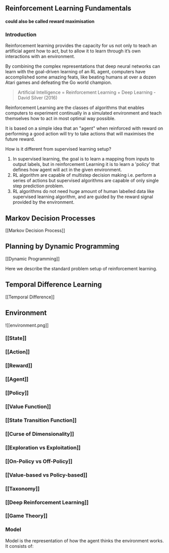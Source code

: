 ## Reinforcement Learning Fundamentals

#### could also be called reward maximisation

### Introduction
Reinforcement learning provides the capacity for us not only to teach an artificial agent how to act, but to allow it to learn through it’s own interactions with an environment.

By combining the complex representations that deep neural networks can learn with the goal-driven learning of an RL agent, computers have accomplished some amazing feats, like beating humans at over a dozen Atari games and defeating the Go world champion.

> Artificial Intelligence = Reinforcement Learning + Deep Learning - David Silver (2016)

Reinforcement Learning are the classes of algorithms that enables computers to experiment continually in a simulated environment and teach themselves how to act in most optimal way possible.

It is based on a simple idea that an "agent" when reinforced with reward on performing a good action will try to take actions that will maximises the future reward.

How is it different from supervised learning setup?

1.  In supervised learning, the goal is to learn a mapping from inputs to output labels, but in reinforcement Learning it is to learn a 'policy' that defines how agent will act in the given environment.
2.  RL algorithm are capable of multistep decision making i.e. perform a series of actions but supervised algorithms are capable of only single step prediction problem.
3.  RL algorithms do not need huge amount of human labelled data like supervised learning algorithm, and are guided by the reward signal provided by the environment.


## Markov Decision Processes
[[Markov Decision Process]]

## Planning by Dynamic Programming
[[Dynamic Programming]]

Here we describe the standard problem setup of reinforcement learning.

## Temporal Difference Learning
[[Temporal Difference]]


## Environment

![[environment.png]]

### [[State]]

### [[Action]]

### [[Reward]]

### [[Agent]]

### [[Policy]]

### [[Value Function]]

### [[State Transition Function]]

### [[Curse of Dimensionality]]

### [[Exploration vs Exploitation]]

### [[On-Policy vs Off-Policy]]

### [[Value-based vs Policy-based]]

### [[Taxonomy]]

### [[Deep Reinforcement Learning]]

### [[Game Theory]]

### Model

Model is the representation of how the agent thinks the environment works. It consists of:




